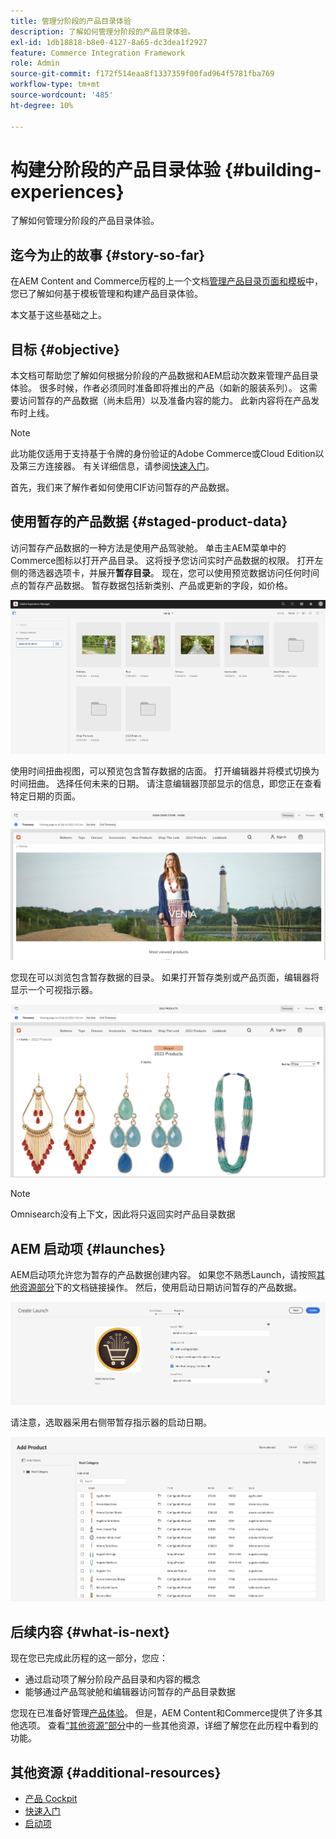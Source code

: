 ```yaml
---
title: 管理分阶段的产品目录体验
description: 了解如何管理分阶段的产品目录体验。
exl-id: 1db18818-b8e0-4127-8a65-dc3dea1f2927
feature: Commerce Integration Framework
role: Admin
source-git-commit: f172f514eaa8f1337359f00fad964f5781fba769
workflow-type: tm+mt
source-wordcount: '485'
ht-degree: 10%

---
```


# 构建分阶段的产品目录体验 {#building-experiences}

了解如何管理分阶段的产品目录体验。

## 迄今为止的故事 {#story-so-far}

在AEM Content and Commerce历程的上一个文档[管理产品目录页面和模板](catalog-templates.md)中，您已了解如何基于模板管理和构建产品目录体验。

本文基于这些基础之上。

## 目标 {#objective}

本文档可帮助您了解如何根据分阶段的产品数据和AEM启动次数来管理产品目录体验。 很多时候，作者必须同时准备即将推出的产品（如新的服装系列）。 这需要访问暂存的产品数据（尚未启用）以及准备内容的能力。 此新内容将在产品发布时上线。

>[!NOTE]
>
>此功能仅适用于支持基于令牌的身份验证的Adobe Commerce或Cloud Edition以及第三方连接器。 有关详细信息，请参阅[快速入门](https://experienceleague.adobe.com/docs/experience-manager-cloud-service/content-and-commerce/storefront/getting-started.html)。

首先，我们来了解作者如何使用CIF访问暂存的产品数据。

## 使用暂存的产品数据 {#staged-product-data}

访问暂存产品数据的一种方法是使用产品驾驶舱。 单击主AEM菜单中的Commerce图标以打开产品目录。 这将授予您访问实时产品数据的权限。 打开左侧的筛选器选项卡，并展开&#x200B;**暂存目录**。 现在，您可以使用预览数据访问任何时间点的暂存产品数据。 暂存数据包括新类别、产品或更新的字段，如价格。

![阶段驾驶舱](assets/staged-cockpit.png)

使用时间扭曲视图，可以预览包含暂存数据的店面。 打开编辑器并将模式切换为时间扭曲。 选择任何未来的日期。 请注意编辑器顶部显示的信息，即您正在查看特定日期的页面。

![阶段时间扭曲](assets/staged-timewarp.png)

您现在可以浏览包含暂存数据的目录。 如果打开暂存类别或产品页面，编辑器将显示一个可视指示器。

![阶段plp](assets/staged-plp.png)

>[!NOTE]
>
>Omnisearch没有上下文，因此将只返回实时产品目录数据

## AEM 启动项 {#launches}

AEM启动项允许您为暂存的产品数据创建内容。 如果您不熟悉Launch，请按照[其他资源部分](#additional-resources)下的文档链接操作。 然后，使用启动日期访问暂存的产品数据。

![暂存启动项](assets/staged-launch.png)

请注意，选取器采用右侧带暂存指示器的启动日期。

![阶段选取器](assets/staged-picker.png)

## 后续内容 {#what-is-next}

现在您已完成此历程的这一部分，您应：

* 通过启动项了解分阶段产品目录和内容的概念
* 能够通过产品驾驶舱和编辑器访问暂存的产品目录数据

您现在已准备好管理[产品体验](product-experience-management.md)。 但是，AEM Content和Commerce提供了许多其他选项。 查看[“其他资源”部分](#additional-resources)中的一些其他资源，详细了解您在此历程中看到的功能。

## 其他资源 {#additional-resources}

* [产品 Cockpit](/help/commerce-cloud/authoring/product-cockpit.md)
* [快速入门](/help/commerce-cloud/getting-started.md)
* [启动项](/help/sites-cloud/authoring/launches/overview.md)
